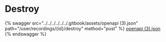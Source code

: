 # Destroy

{% swagger src="../../../../../../.gitbook/assets/openapi (3).json" path="/user/recordings/{id}/destroy" method="post" %}
[openapi (3).json](<../../../../../../.gitbook/assets/openapi (3).json>)
{% endswagger %}

